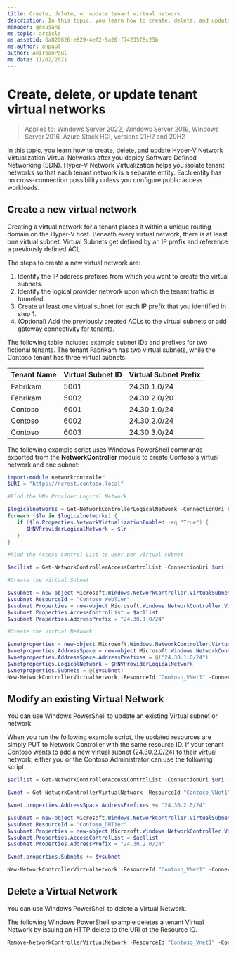 ```yaml
---
title: Create, delete, or update tenant virtual network
description: In this topic, you learn how to create, delete, and update Hyper-V Network Virtualization Virtual Networks after you deploy Software Defined Networking (SDN). Hyper-V Network Virtualization helps you isolate tenant networks so that each tenant network is a separate entity. Each entity has no cross-connection possibility unless you configure public access workloads.
manager: grcusanz
ms.topic: article
ms.assetid: 6a820826-e829-4ef2-9a20-f74235f8c25b
ms.author: anpaul
author: AnirbanPaul
ms.date: 11/02/2021
---
```

# Create, delete, or update tenant virtual networks

>Applies to: Windows Server 2022, Windows Server 2019, Windows Server 2016, Azure Stack HCI, versions 21H2 and 20H2

In this topic, you learn how to create, delete, and update Hyper-V Network Virtualization Virtual Networks after you deploy Software Defined Networking (SDN). Hyper-V Network Virtualization helps you isolate tenant networks so that each tenant network is a separate entity. Each entity has no cross-connection possibility unless you configure public access workloads.

## Create a new virtual network
Creating a virtual network for a tenant places it within a unique routing domain on the Hyper-V host. Beneath every virtual network, there is at least one virtual subnet. Virtual Subnets get defined by an IP prefix and reference a previously defined ACL.

The steps to create a new virtual network are:

1. Identify the IP address prefixes from which you want to create the virtual subnets.
2. Identify the logical provider network upon which the tenant traffic is tunneled.
3. Create at least one virtual subnet for each IP prefix that you identified in step 1.
4. (Optional) Add the previously created ACLs to the virtual subnets or add gateway connectivity for tenants.

The following table includes example subnet IDs and prefixes for two fictional tenants. The tenant Fabrikam has two virtual subnets, while the Contoso tenant has three virtual subnets.


Tenant Name  |Virtual Subnet ID  |Virtual Subnet Prefix
---------|---------|---------
Fabrikam    |5001         |24.30.1.0/24
Fabrikam     |5002         | 24.30.2.0/20
Contoso    |6001         |  24.30.1.0/24
Contoso    | 6002        |  24.30.2.0/24
Contoso     | 6003        | 24.30.3.0/24

The following example script uses Windows PowerShell commands exported from the **NetworkController** module to create Contoso's virtual network and one subnet:

```Powershell
import-module networkcontroller
$URI = "https://ncrest.contoso.local"

#Find the HNV Provider Logical Network

$logicalnetworks = Get-NetworkControllerLogicalNetwork -ConnectionUri $uri
foreach ($ln in $logicalnetworks) {
   if ($ln.Properties.NetworkVirtualizationEnabled -eq "True") {
      $HNVProviderLogicalNetwork = $ln
   }
}

#Find the Access Control List to user per virtual subnet

$acllist = Get-NetworkControllerAccessControlList -ConnectionUri $uri -ResourceId "AllowAll"

#Create the Virtual Subnet

$vsubnet = new-object Microsoft.Windows.NetworkController.VirtualSubnet
$vsubnet.ResourceId = "Contoso_WebTier"
$vsubnet.Properties = new-object Microsoft.Windows.NetworkController.VirtualSubnetProperties
$vsubnet.Properties.AccessControlList = $acllist
$vsubnet.Properties.AddressPrefix = "24.30.1.0/24"

#Create the Virtual Network

$vnetproperties = new-object Microsoft.Windows.NetworkController.VirtualNetworkProperties
$vnetproperties.AddressSpace = new-object Microsoft.Windows.NetworkController.AddressSpace
$vnetproperties.AddressSpace.AddressPrefixes = @("24.30.1.0/24")
$vnetproperties.LogicalNetwork = $HNVProviderLogicalNetwork
$vnetproperties.Subnets = @($vsubnet)
New-NetworkControllerVirtualNetwork -ResourceId "Contoso_VNet1" -ConnectionUri $uri -Properties $vnetproperties

```

## Modify an existing Virtual Network
You can use Windows PowerShell to update an existing Virtual subnet or network.

When you run the following example script, the updated resources are simply PUT to Network Controller with the same resource ID. If your tenant Contoso wants to add a new virtual subnet (24.30.2.0/24) to their virtual network, either you or the Contoso Administrator can use the following script.

```PowerShell
$acllist = Get-NetworkControllerAccessControlList -ConnectionUri $uri -ResourceId "AllowAll"

$vnet = Get-NetworkControllerVirtualNetwork -ResourceId "Contoso_VNet1" -ConnectionUri $uri

$vnet.properties.AddressSpace.AddressPrefixes += "24.30.2.0/24"

$vsubnet = new-object Microsoft.Windows.NetworkController.VirtualSubnet
$vsubnet.ResourceId = "Contoso_DBTier"
$vsubnet.Properties = new-object Microsoft.Windows.NetworkController.VirtualSubnetProperties
$vsubnet.Properties.AccessControlList = $acllist
$vsubnet.Properties.AddressPrefix = "24.30.2.0/24"

$vnet.properties.Subnets += $vsubnet

New-NetworkControllerVirtualNetwork -ResourceId "Contoso_VNet1" -ConnectionUri $uri -properties $vnet.properties

```

## Delete a Virtual Network

You can use Windows PowerShell to delete a Virtual Network.

The following Windows PowerShell example deletes a tenant Virtual Network by issuing an HTTP delete to the URI of the Resource ID.

```PowerShell
Remove-NetworkControllerVirtualNetwork -ResourceId "Contoso_Vnet1" -ConnectionUri $uri
```

